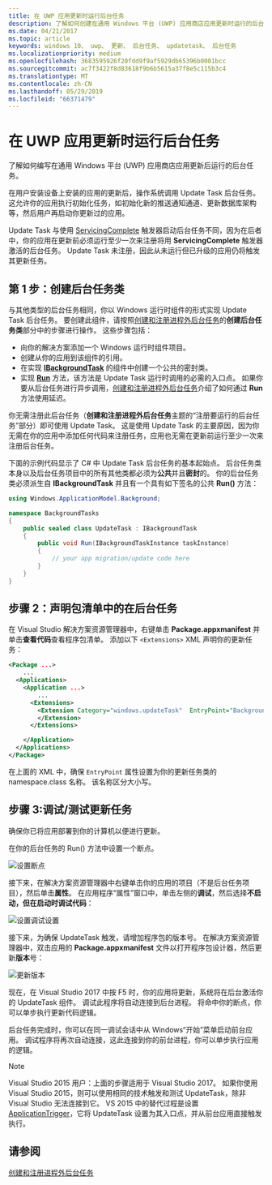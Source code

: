 ```yaml
---
title: 在 UWP 应用更新时运行后台任务
description: 了解如何创建在通用 Windows 平台 (UWP) 应用商店应用更新时运行的后台任务。
ms.date: 04/21/2017
ms.topic: article
keywords: windows 10、 uwp、 更新、 后台任务、 updatetask、 后台任务
ms.localizationpriority: medium
ms.openlocfilehash: 3683595926f20fdd9f9af5929db65396b0001bcc
ms.sourcegitcommit: ac7f3422f8d83618f9b6b5615a37f8e5c115b3c4
ms.translationtype: MT
ms.contentlocale: zh-CN
ms.lasthandoff: 05/29/2019
ms.locfileid: "66371479"
---
```

# <a name="run-a-background-task-when-your-uwp-app-is-updated"></a>在 UWP 应用更新时运行后台任务

了解如何编写在通用 Windows 平台 (UWP) 应用商店应用更新后运行的后台任务。

在用户安装设备上安装的应用的更新后，操作系统调用 Update Task 后台任务。 这允许你的应用执行初始化任务，如初始化新的推送通知通道、更新数据库架构等，然后用户再启动你更新过的应用。

Update Task 与使用 [ServicingComplete](https://docs.microsoft.com/uwp/api/Windows.ApplicationModel.Background.SystemTriggerType) 触发器启动后台任务不同，因为在后者中，你的应用在更新前必须运行至少一次来注册将用 **ServicingComplete** 触发器激活的后台任务。  Update Task 未注册，因此从未运行但已升级的应用仍将触发其更新任务。

## <a name="step-1-create-the-background-task-class"></a>第 1 步：创建后台任务类

与其他类型的后台任务相同，你以 Windows 运行时组件的形式实现 Update Task 后台任务。 要创建此组件，请按照[创建和注册进程外后台任务](https://docs.microsoft.com/windows/uwp/launch-resume/create-and-register-a-background-task)的**创建后台任务类**部分中的步骤进行操作。 这些步骤包括：

- 向你的解决方案添加一个 Windows 运行时组件项目。
- 创建从你的应用到该组件的引用。
- 在实现 [**IBackgroundTask**](https://docs.microsoft.com/uwp/api/Windows.ApplicationModel.Background.IBackgroundTask) 的组件中创建一个公共的密封类。
- 实现 [**Run**](https://docs.microsoft.com/uwp/api/windows.applicationmodel.background.ibackgroundtask.) 方法，该方法是 Update Task 运行时调用的必需的入口点。 如果你要从后台任务进行异步调用，[创建和注册进程外后台任务](https://docs.microsoft.com/windows/uwp/launch-resume/create-and-register-a-background-task)介绍了如何通过 **Run** 方法使用延迟。

你无需注册此后台任务（**创建和注册进程外后台任务**主题的“注册要运行的后台任务”部分）即可使用 Update Task。 这是使用 Update Task 的主要原因，因为你无需在你的应用中添加任何代码来注册任务，应用也无需在更新前运行至少一次来注册后台任务。

下面的示例代码显示了 C# 中 Update Task 后台任务的基本起始点。 后台任务类本身以及后台任务项目中的所有其他类都必须为**公共**并且**密封**的。 你的后台任务类必须派生自 **IBackgroundTask** 并且有一个具有如下签名的公共 **Run()** 方法：

```cs
using Windows.ApplicationModel.Background;

namespace BackgroundTasks
{
    public sealed class UpdateTask : IBackgroundTask
    {
        public void Run(IBackgroundTaskInstance taskInstance)
        {
            // your app migration/update code here
        }
    }
}
```

## <a name="step-2-declare-your-background-task-in-the-package-manifest"></a>步骤 2：声明包清单中的在后台任务

在 Visual Studio 解决方案资源管理器中，右键单击 **Package.appxmanifest** 并单击**查看代码**查看程序包清单。 添加以下 `<Extensions>` XML 声明你的更新任务：

```XML
<Package ...>
    ...
  <Applications>  
    <Application ...>  
        ...
      <Extensions>  
        <Extension Category="windows.updateTask"  EntryPoint="BackgroundTasks.UpdateTask">  
        </Extension>  
      </Extensions>

    </Application>  
  </Applications>  
</Package>
```

在上面的 XML 中，确保 `EntryPoint` 属性设置为你的更新任务类的 namespace.class 名称。 该名称区分大小写。

## <a name="step-3-debugtest-your-update-task"></a>步骤 3:调试/测试更新任务

确保你已将应用部署到你的计算机以便进行更新。

在你的后台任务的 Run() 方法中设置一个断点。

![设置断点](images/run-func-breakpoint.png)

接下来，在解决方案资源管理器中右键单击你的应用的项目（不是后台任务项目），然后单击**属性**。 在应用程序“属性”窗口中，单击左侧的**调试**，然后选择**不启动，但在启动时调试代码**：

![设置调试设置](images/do-not-launch-but-debug.png)

接下来，为确保 UpdateTask 触发，请增加程序包的版本号。 在解决方案资源管理器中，双击应用的 **Package.appxmanifest** 文件以打开程序包设计器，然后更新**版本**号：

![更新版本](images/bump-version.png)

现在，在 Visual Studio 2017 中按 F5 时，你的应用将更新，系统将在后台激活你的 UpdateTask 组件。 调试此程序将自动连接到后台进程。 将命中你的断点，你可以单步执行更新代码逻辑。

后台任务完成时，你可以在同一调试会话中从 Windows“开始”菜单启动前台应用。 调试程序将再次自动连接，这此连接到你的前台进程，你可以单步执行应用的逻辑。

> [!NOTE]
> Visual Studio 2015 用户：上面的步骤适用于 Visual Studio 2017。 如果你使用 Visual Studio 2015，则可以使用相同的技术触发和测试 UpdateTask，除非 Visual Studio 无法连接到它。 VS 2015 中的替代过程是设置 [ApplicationTrigger](https://docs.microsoft.com/windows/uwp/launch-resume/trigger-background-task-from-app)，它将 UpdateTask 设置为其入口点，并从前台应用直接触发执行。

## <a name="see-also"></a>请参阅

[创建和注册进程外后台任务](https://docs.microsoft.com/windows/uwp/launch-resume/create-and-register-a-background-task)
